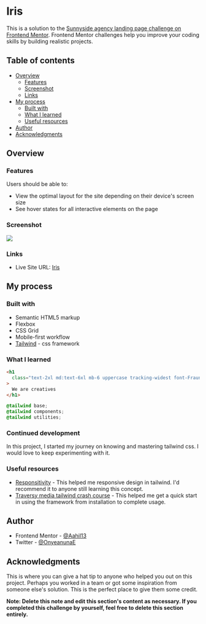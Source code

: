 # Iris

This is a solution to the [Sunnyside agency landing page challenge on Frontend Mentor](https://www.frontendmentor.io/challenges/sunnyside-agency-landing-page-7yVs3B6ef). Frontend Mentor challenges help you improve your coding skills by building realistic projects.

## Table of contents

- [Overview](#overview)
  - [Features ](#features)
  - [Screenshot](#screenshot)
  - [Links](#links)
- [My process](#my-process)
  - [Built with](#built-with)
  - [What I learned](#what-i-learned)
  - [Useful resources](#useful-resources)
- [Author](#author)
- [Acknowledgments](#acknowledgments)

## Overview

### Features

Users should be able to:

- View the optimal layout for the site depending on their device's screen size
- See hover states for all interactive elements on the page

### Screenshot

![](./screenshot.jpg)

### Links

- Live Site URL: [Iris](https://aahil13.github.io/Iris/)

## My process

### Built with

- Semantic HTML5 markup
- Flexbox
- CSS Grid
- Mobile-first workflow
- [Tailwind](https://tailwindcss.com/) - css framework

### What I learned

```html
<h1
  class="text-2xl md:text-6xl mb-6 uppercase tracking-widest font-Fraunces font-[900] py-4"
>
  We are creatives
</h1>
```

```css
@tailwind base;
@tailwind components;
@tailwind utilities;
```

### Continued development

In this project, I started my journey on knowing and mastering tailwind css. I would love to keep experimenting with it.

### Useful resources

- [Responsitivity](https://tailwindcss.com/docs/responsive-design) - This helped me responsive design in tailwind. I'd recommend it to anyone still learning this concept.
- [Traversy media tailwind crash course](https://www.youtube.com/watch?v=dFgzHOX84xQ) - This helped me get a quick start in using the framework from installation to complete usage.



## Author

- Frontend Mentor - [@Aahil13](https://www.frontendmentor.io/profile/Aahil13)
- Twitter - [@OnyeanunaE](https://twitter.com/OnyeanunaE)


## Acknowledgments

This is where you can give a hat tip to anyone who helped you out on this project. Perhaps you worked in a team or got some inspiration from someone else's solution. This is the perfect place to give them some credit.

**Note: Delete this note and edit this section's content as necessary. If you completed this challenge by yourself, feel free to delete this section entirely.**
